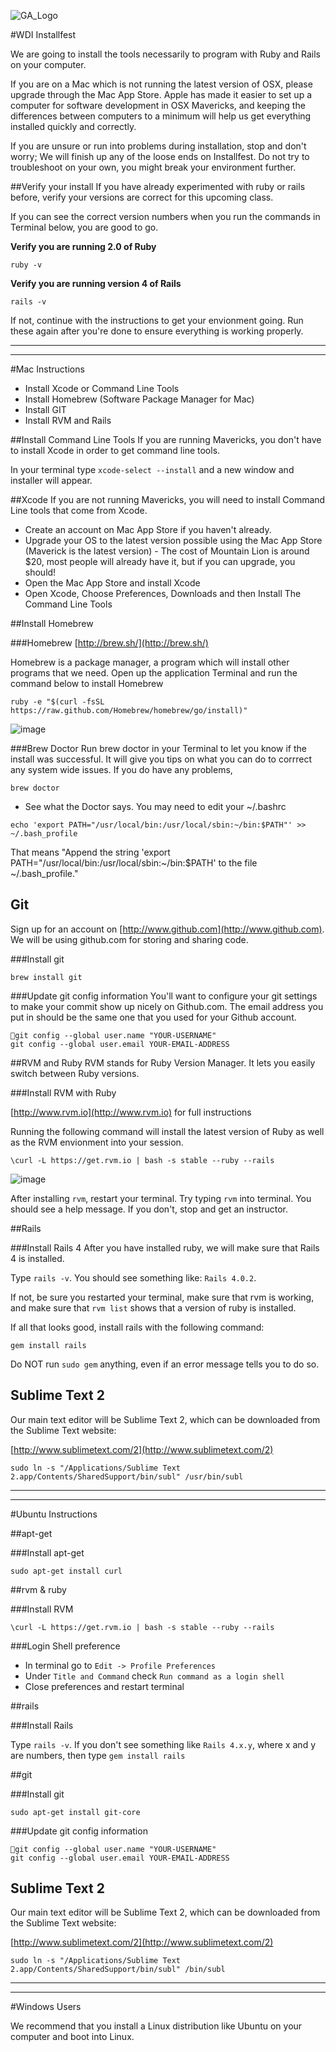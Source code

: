 ![GA_Logo](https://raw.github.com/generalassembly/ga-ruby-on-rails-for-devs/master/images/ga.png)

#WDI Installfest 


We are going to install the tools necessarily to program with Ruby and Rails on your computer.

If you are on a Mac which is not running the latest version of OSX, please upgrade through the Mac App Store.  Apple has made it easier to set up a computer for software development in OSX Mavericks, and keeping the differences between computers to a minimum will help us get everything installed quickly and correctly.

If you are unsure or run into problems during installation, stop and don't worry; We will finish up any of the loose ends on Installfest.  Do not try to troubleshoot on your own, you might break your environment further.   

##Verify your install
If you have already experimented with ruby or rails before, verify your versions are correct for this upcoming class.

If you can see the correct version numbers when you run the commands in Terminal below, you are good to go.

**Verify you are running 2.0 of Ruby**

`ruby -v`

**Verify you are running version 4 of Rails**

`rails -v`

If not, continue with the instructions to get your envionment going. Run these again after you're done to ensure everything is working properly.

---
---


#Mac Instructions
* Install Xcode or Command Line Tools
* Install Homebrew (Software Package Manager for Mac)
* Install GIT
* Install RVM and Rails
	

##Install Command Line Tools
If you are running Mavericks, you don't have to install Xcode in order to get command line tools.

In your terminal type `xcode-select --install` and a new window and installer will appear. 


##Xcode
If you are not running Mavericks, you will need to install Command Line tools that come from Xcode.


*	Create an account on Mac App Store if you haven't already.
*	Upgrade your OS to the latest version possible using the Mac App Store (Maverick is the latest version) - The cost of Mountain Lion is around $20, most people will already have it, but if you can upgrade, you should!
*	Open the Mac App Store and install Xcode
*	Open Xcode, Choose Preferences, Downloads and then Install The Command Line Tools




##Install Homebrew

###Homebrew
[http://brew.sh/](http://brew.sh/)

Homebrew is a package manager, a program which will install other programs that we need.  Open up the application Terminal and run the command below to install Homebrew

```
ruby -e "$(curl -fsSL https://raw.github.com/Homebrew/homebrew/go/install)"
```

![image](https://gist.github.com/rsofaer/7952112/raw/8ff1c256423b38431e938088c5b187b588c9d5bd/install_brew.png)

###Brew Doctor
Run brew doctor in your Terminal to let you know if the install was successful. It will give you tips on what you can do to corrrect any system wide issues. If you do have any problems, 
```
brew doctor
```

- See what the Doctor says.  You may need to edit your ~/.bashrc
```
echo 'export PATH="/usr/local/bin:/usr/local/sbin:~/bin:$PATH"' >> ~/.bash_profile
```
That means "Append the string 'export PATH="/usr/local/bin:/usr/local/sbin:~/bin:$PATH' to the file ~/.bash_profile."

## Git

Sign up for an account on [http://www.github.com](http://www.github.com). We will be using github.com for storing and sharing code.


###Install git
```
brew install git
```


###Update git config information
You'll want to configure your git settings to make your commit show up nicely on Github.com.  The email address you put in should be the same one that you used for your Github account.

```
git config --global user.name "YOUR-USERNAME"
git config --global user.email YOUR-EMAIL-ADDRESS
```


##RVM and Ruby
RVM stands for Ruby Version Manager. It lets you easily switch between Ruby versions.

###Install RVM with Ruby

[http://www.rvm.io](http://www.rvm.io) for full instructions


Running the following command will install the latest version of Ruby as well as the RVM envionment into your session.

```
\curl -L https://get.rvm.io | bash -s stable --ruby --rails
```

![image](https://gist.github.com/rsofaer/7952112/raw/55bd869e91f7207dfbcf484621e26631eff1b109/install_rvm.png)

After installing `rvm`, restart your terminal.  Try typing `rvm` into terminal.  You should see a help message.  If you don't, stop and get an instructor.


##Rails

###Install Rails 4
After you have installed ruby, we will make sure that Rails 4 is installed.

Type `rails -v`.  You should see something like: `Rails 4.0.2`.

If not, be sure you restarted your terminal, make sure that rvm is working, and make sure that `rvm list` shows that a version of ruby is installed.

If all that looks good, install rails with the following command:
```
gem install rails
```

Do NOT run `sudo gem` anything, even if an error message tells you to do so.

## Sublime Text 2

Our main text editor will be Sublime Text 2, which can be downloaded from the Sublime Text website:

[http://www.sublimetext.com/2](http://www.sublimetext.com/2)

`sudo ln -s "/Applications/Sublime Text 2.app/Contents/SharedSupport/bin/subl" /usr/bin/subl`

---
---



#Ubuntu Instructions 



##apt-get

###Install apt-get
```
sudo apt-get install curl
```

##rvm & ruby

###Install RVM
```
\curl -L https://get.rvm.io | bash -s stable --ruby --rails
```


###Login Shell preference
- In terminal go to `Edit -> Profile Preferences`
- Under `Title and Command` check `Run command as a login shell`
- Close preferences and restart terminal



##rails

###Install Rails

Type `rails -v`.  If you don't see something like `Rails 4.x.y`, where x and y are numbers, then type `gem install rails`

##git

###Install git
```
sudo apt-get install git-core
```

###Update git config information

```
git config --global user.name "YOUR-USERNAME"
git config --global user.email YOUR-EMAIL-ADDRESS
```

## Sublime Text 2

Our main text editor will be Sublime Text 2, which can be downloaded from the Sublime Text website:

[http://www.sublimetext.com/2](http://www.sublimetext.com/2)

`sudo ln -s "/Applications/Sublime Text 2.app/Contents/SharedSupport/bin/subl" /bin/subl`

---
---
#Windows Users

We recommend that you install a Linux distribution like Ubuntu on your computer and boot into Linux.
